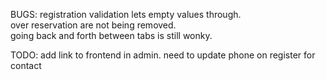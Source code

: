 BUGS:
registration validation lets empty values through.   
over reservation are not being removed.  
going back and forth between tabs is still wonky.

TODO: 
add link to frontend in admin.
need to update phone on register for contact
